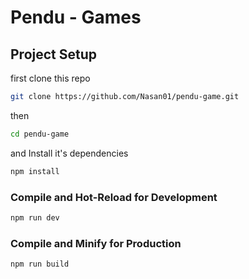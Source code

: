 # Pendu - Games


## Project Setup

first clone this repo

```sh
git clone https://github.com/Nasan01/pendu-game.git
```

then

```sh
cd pendu-game
```
and Install it's dependencies

```sh
npm install
```

### Compile and Hot-Reload for Development

```sh
npm run dev
```

### Compile and Minify for Production

```sh
npm run build
```
